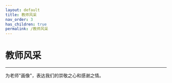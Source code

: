 ```yaml
---
layout: default
title: 教师风采
nav_order: 3
has_children: true
permalink: /教师风采
---
```


# 教师风采

***

为老师"画像"，表达我们的崇敬之心和感谢之情。
